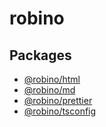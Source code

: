 # robino

## Packages

- [@robino/html](https://github.com/rossrobino/robino/tree/main/packages/html)
- [@robino/md](https://github.com/rossrobino/robino/tree/main/packages/md)
- [@robino/prettier](https://github.com/rossrobino/robino/tree/main/packages/prettier)
- [@robino/tsconfig](https://github.com/rossrobino/robino/tree/main/packages/tsconfig)

